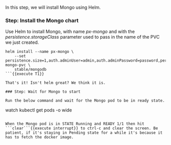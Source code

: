 In this step, we will install Mongo using Helm.

### Step: Install the Mongo chart

Use Helm to install Mongo, with name _px-mongo_ and with the _persistence.storageClass_ parameter used to pass in the name of the PVC we just created.
```
helm install --name px-mongo \
    --set persistence.size=1,auth.adminUser=admin,auth.adminPassword=password,persistence.existingClaim=px-mongo-pvc \
    stable/mongodb
```{{execute T1}}

That's it! Isn't helm great? We think it is.

### Step: Wait for Mongo to start

Run the below command and wait for the Mongo pod to be in ready state.
```
watch kubectl get pods -o wide
```{{execute T1}}

When the Mongo pod is in STATE Running and READY 1/1 then hit ```clear```{{execute interrupt}} to ctrl-c and clear the screen. Be patient, if it's staying in Pending state for a while it's because it has to fetch the docker image.
